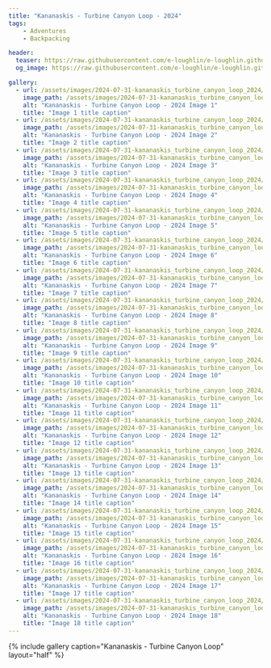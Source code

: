 ```yaml
---
title: "Kananaskis - Turbine Canyon Loop - 2024"
tags:
    - Adventures
    - Backpacking

header:
  teaser: https://raw.githubusercontent.com/e-loughlin/e-loughlin.github.io/main/assets/images/2024-07-31-kananaskis_turbine_canyon_loop_2024/img1.png
  og_image: https://raw.githubusercontent.com/e-loughlin/e-loughlin.github.io/main/assets/images/2024-07-31-kananaskis_turbine_canyon_loop_2024/img1.png

gallery:
  - url: /assets/images/2024-07-31-kananaskis_turbine_canyon_loop_2024/img1.png
    image_path: /assets/images/2024-07-31-kananaskis_turbine_canyon_loop_2024/img1.png
    alt: "Kananaskis - Turbine Canyon Loop - 2024 Image 1"
    title: "Image 1 title caption"
  - url: /assets/images/2024-07-31-kananaskis_turbine_canyon_loop_2024/img2.png
    image_path: /assets/images/2024-07-31-kananaskis_turbine_canyon_loop_2024/img2.png
    alt: "Kananaskis - Turbine Canyon Loop - 2024 Image 2"
    title: "Image 2 title caption"
  - url: /assets/images/2024-07-31-kananaskis_turbine_canyon_loop_2024/img3.png
    image_path: /assets/images/2024-07-31-kananaskis_turbine_canyon_loop_2024/img3.png
    alt: "Kananaskis - Turbine Canyon Loop - 2024 Image 3"
    title: "Image 3 title caption"
  - url: /assets/images/2024-07-31-kananaskis_turbine_canyon_loop_2024/img4.png
    image_path: /assets/images/2024-07-31-kananaskis_turbine_canyon_loop_2024/img4.png
    alt: "Kananaskis - Turbine Canyon Loop - 2024 Image 4"
    title: "Image 4 title caption"
  - url: /assets/images/2024-07-31-kananaskis_turbine_canyon_loop_2024/img5.png
    image_path: /assets/images/2024-07-31-kananaskis_turbine_canyon_loop_2024/img5.png
    alt: "Kananaskis - Turbine Canyon Loop - 2024 Image 5"
    title: "Image 5 title caption"
  - url: /assets/images/2024-07-31-kananaskis_turbine_canyon_loop_2024/img6.png
    image_path: /assets/images/2024-07-31-kananaskis_turbine_canyon_loop_2024/img6.png
    alt: "Kananaskis - Turbine Canyon Loop - 2024 Image 6"
    title: "Image 6 title caption"
  - url: /assets/images/2024-07-31-kananaskis_turbine_canyon_loop_2024/img7.png
    image_path: /assets/images/2024-07-31-kananaskis_turbine_canyon_loop_2024/img7.png
    alt: "Kananaskis - Turbine Canyon Loop - 2024 Image 7"
    title: "Image 7 title caption"
  - url: /assets/images/2024-07-31-kananaskis_turbine_canyon_loop_2024/img8.png
    image_path: /assets/images/2024-07-31-kananaskis_turbine_canyon_loop_2024/img8.png
    alt: "Kananaskis - Turbine Canyon Loop - 2024 Image 8"
    title: "Image 8 title caption"
  - url: /assets/images/2024-07-31-kananaskis_turbine_canyon_loop_2024/img9.png
    image_path: /assets/images/2024-07-31-kananaskis_turbine_canyon_loop_2024/img9.png
    alt: "Kananaskis - Turbine Canyon Loop - 2024 Image 9"
    title: "Image 9 title caption"
  - url: /assets/images/2024-07-31-kananaskis_turbine_canyon_loop_2024/img10.png
    image_path: /assets/images/2024-07-31-kananaskis_turbine_canyon_loop_2024/img10.png
    alt: "Kananaskis - Turbine Canyon Loop - 2024 Image 10"
    title: "Image 10 title caption"
  - url: /assets/images/2024-07-31-kananaskis_turbine_canyon_loop_2024/img11.png
    image_path: /assets/images/2024-07-31-kananaskis_turbine_canyon_loop_2024/img11.png
    alt: "Kananaskis - Turbine Canyon Loop - 2024 Image 11"
    title: "Image 11 title caption"
  - url: /assets/images/2024-07-31-kananaskis_turbine_canyon_loop_2024/img12.png
    image_path: /assets/images/2024-07-31-kananaskis_turbine_canyon_loop_2024/img12.png
    alt: "Kananaskis - Turbine Canyon Loop - 2024 Image 12"
    title: "Image 12 title caption"
  - url: /assets/images/2024-07-31-kananaskis_turbine_canyon_loop_2024/img13.png
    image_path: /assets/images/2024-07-31-kananaskis_turbine_canyon_loop_2024/img13.png
    alt: "Kananaskis - Turbine Canyon Loop - 2024 Image 13"
    title: "Image 13 title caption"
  - url: /assets/images/2024-07-31-kananaskis_turbine_canyon_loop_2024/img14.png
    image_path: /assets/images/2024-07-31-kananaskis_turbine_canyon_loop_2024/img14.png
    alt: "Kananaskis - Turbine Canyon Loop - 2024 Image 14"
    title: "Image 14 title caption"
  - url: /assets/images/2024-07-31-kananaskis_turbine_canyon_loop_2024/img15.png
    image_path: /assets/images/2024-07-31-kananaskis_turbine_canyon_loop_2024/img15.png
    alt: "Kananaskis - Turbine Canyon Loop - 2024 Image 15"
    title: "Image 15 title caption"
  - url: /assets/images/2024-07-31-kananaskis_turbine_canyon_loop_2024/img16.png
    image_path: /assets/images/2024-07-31-kananaskis_turbine_canyon_loop_2024/img16.png
    alt: "Kananaskis - Turbine Canyon Loop - 2024 Image 16"
    title: "Image 16 title caption"
  - url: /assets/images/2024-07-31-kananaskis_turbine_canyon_loop_2024/img17.png
    image_path: /assets/images/2024-07-31-kananaskis_turbine_canyon_loop_2024/img17.png
    alt: "Kananaskis - Turbine Canyon Loop - 2024 Image 17"
    title: "Image 17 title caption"
  - url: /assets/images/2024-07-31-kananaskis_turbine_canyon_loop_2024/img18.png
    image_path: /assets/images/2024-07-31-kananaskis_turbine_canyon_loop_2024/img18.png
    alt: "Kananaskis - Turbine Canyon Loop - 2024 Image 18"
    title: "Image 18 title caption"
---
```


{% include gallery caption="Kananaskis - Turbine Canyon Loop" layout="half" %}
